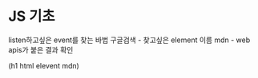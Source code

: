# JS 기초

listen하고싶은 event를 찾는 바법
구글검색 - 찾고싶은 element 이름 mdn - web apis가 붙은 결과 확인

(h1 html elevent mdn)
